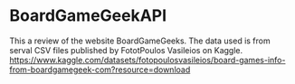 # BoardGameGeekAPI
This a review of the website BoardGameGeeks. The data used is from serval CSV files published by FototPoulos Vasileios on Kaggle.
https://www.kaggle.com/datasets/fotopoulosvasileios/board-games-info-from-boardgamegeek-com?resource=download
